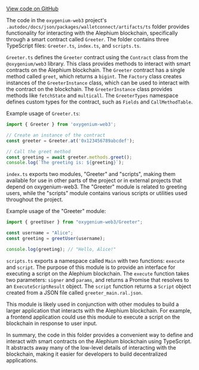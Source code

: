 [View code on GitHub](https://github.com/oxygenium/oxygenium-web3/.autodoc/docs/json/packages/walletconnect/artifacts/ts)

The code in the `oxygenium-web3` project's `.autodoc/docs/json/packages/walletconnect/artifacts/ts` folder provides functionality for interacting with the Alephium blockchain, specifically through a smart contract called `Greeter`. The folder contains three TypeScript files: `Greeter.ts`, `index.ts`, and `scripts.ts`.

`Greeter.ts` defines the `Greeter` contract using the `Contract` class from the `@oxygenium/web3` library. This class provides methods to interact with smart contracts on the Alephium blockchain. The `Greeter` contract has a single method called `greet`, which returns a `bigint`. The `Factory` class creates instances of the `GreeterInstance` class, which can be used to interact with the contract on the blockchain. The `GreeterInstance` class provides methods like `fetchState` and `multicall`. The `GreeterTypes` namespace defines custom types for the contract, such as `Fields` and `CallMethodTable`.

Example usage of `Greeter.ts`:

```javascript
import { Greeter } from 'oxygenium-web3';

// Create an instance of the contract
const greeter = Greeter.at('0x123456789abcdef');

// Call the greet method
const greeting = await greeter.methods.greet();
console.log(`The greeting is: ${greeting}`);
```

`index.ts` exports two modules, "Greeter" and "scripts", making them available for use in other parts of the project or in external projects that depend on oxygenium-web3. The "Greeter" module is related to greeting users, while the "scripts" module contains various scripts or utilities used throughout the project.

Example usage of the "Greeter" module:

```javascript
import { greetUser } from "oxygenium-web3/Greeter";

const username = "Alice";
const greeting = greetUser(username);

console.log(greeting); // "Hello, Alice!"
```

`scripts.ts` exports a namespace called `Main` with two functions: `execute` and `script`. The purpose of this module is to provide an interface for executing a script on the Alephium blockchain. The `execute` function takes two parameters: `signer` and `params`, and returns a Promise that resolves to an `ExecuteScriptResult` object. The `script` function returns a `Script` object created from a JSON file called `greeter_main.ral.json`.

This module is likely used in conjunction with other modules to build a larger application that interacts with the Alephium blockchain. For example, a frontend application could use this module to execute a script on the blockchain in response to user input.

In summary, the code in this folder provides a convenient way to define and interact with smart contracts on the Alephium blockchain using TypeScript. It abstracts away many of the low-level details of interacting with the blockchain, making it easier for developers to build decentralized applications.
